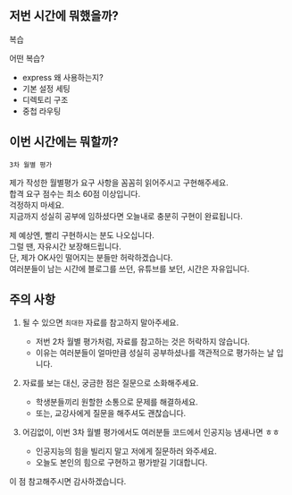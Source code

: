 ## 저번 시간에 뭐했을까?

복습

어떤 복습?

- express 왜 사용하는지?
- 기본 설정 세팅
- 디렉토리 구조
- 중첩 라우팅

## 이번 시간에는 뭐할까?

`3차 월별 평가`  

제가 작성한 월별평가 요구 사항을 꼼꼼히 읽어주시고 구현해주세요.  
합격 요구 점수는 최소 60점 이상입니다.  
걱정하지 마세요.  
지금까지 성실히 공부에 임하셨다면 오늘내로 충분히 구현이 완료됩니다.  

제 예상엔, 빨리 구현하시는 분도 나오십니다.  
그럴 땐, 자유시간 보장해드립니다.  
단, 제가 OK사인 떨어지는 분들만 허락하겠습니다.  
여러분들이 남는 시간에 블로그를 쓰던, 유튜브를 보던, 시간은 자유입니다.

## 주의 사항

1. 될 수 있으면 `최대한` 자료를 참고하지 말아주세요.  

    - 저번 2차 월별 평가처럼, 자료를 참고하는 것은 허락하지 않습니다.  
    - 이유는 여러분들이 얼마만큼 성실히 공부하셨나를 객관적으로 평가하는 날 입니다.  
    
2. 자료를 보는 대신, 궁금한 점은 질문으로 소화해주세요.

    - 학생분들끼리 원할한 소통으로 문제를 해결하세요. 
    - 또는, 교강사에게 질문을 해주셔도 괜찮습니다.

3. 어김없이, 이번 3차 월별 평가에서도 여러분들 코드에서 인공지능 냄새나면 ㅎㅎ

    - 인공지능의 힘을 빌리지 말고 저에게 질문하러 와주세요.  
    - 오늘도 본인의 힘으로 구현하고 평가받길 기대합니다.

이 점 참고해주시면 감사하겠습니다.